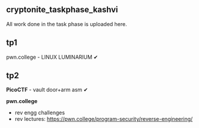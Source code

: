 ## cryptonite_taskphase_kashvi
All work done in the task phase is uploaded here.

## tp1 
pwn.college - LINUX LUMINARIUM ✔

## tp2 
**PicoCTF** - vault door+arm asm ✔

**pwn.college**
- rev engg challenges
- rev lectures: https://pwn.college/program-security/reverse-engineering/
 
